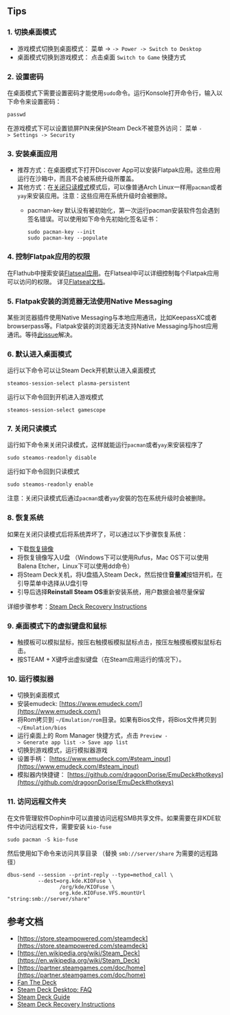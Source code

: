 ## Tips

### 1. 切换桌面模式

-   游戏模式切换到桌面模式： 菜单 -\> `-> Power -> Switch to Desktop`
-   桌面模式切换到游戏模式： 点击桌面 `Switch to Game` 快捷方式

### 2. 设置密码

在桌面模式下需要设置密码才能使用`sudo`命令。运行Konsole打开命令行，输入以下命令来设置密码：

    passwd

在游戏模式下可以设置锁屏PIN来保护Steam Deck不被意外访问： 菜单
`-> Settings -> Security`

### 3. 安装桌面应用

-   推荐方式：在桌面模式下打开Discover App可以安装Flatpak应用。这些应用运行在沙箱中，而且不会被系统升级所覆盖。
-   其他方式：在[关闭只读模式](/SteamDeck#A.2BUXOV7VPqi.2FtqIV8P-)模式后，可以像普通Arch Linux一样用`pacman`或者`yay`来安装应用。注意：这些应用在系统升级时会被删除。
    -   pacman-key 默认没有被初始化，第一次运行pacman安装软件包会遇到签名错误。可以使用如下命令先初始化签名证书：

            sudo pacman-key --init
            sudo pacman-key --populate

### 4. 控制Flatpak应用的权限

在Flathub中搜索安装[Flatseal应用](https://flathub.org/apps/details/com.github.tchx84.Flatseal)。在Flatseal中可以详细控制每个Flatpak应用可以访问的权限。
详见[Flatseal文档](https://github.com/tchx84/Flatseal/blob/master/DOCUMENTATION.md)。

### 5. Flatpak安装的浏览器无法使用Native Messaging

某些浏览器插件使用Native Messaging与本地应用通讯，比如KeepassXC或者browserpass等。Flatpak安装的浏览器无法支持Native Messaging与host应用通讯。等待[此issue](https://github.com/flatpak/xdg-desktop-portal/issues/655)解决。

### 6. 默认进入桌面模式

运行以下命令可以让Steam Deck开机默认进入桌面模式

    steamos-session-select plasma-persistent

运行以下命令回到开机进入游戏模式

    steamos-session-select gamescope

### 7. 关闭只读模式

运行如下命令来关闭只读模式，这样就能运行`pacman`或者`yay`来安装程序了

    sudo steamos-readonly disable

运行如下命令回到只读模式

    sudo steamos-readonly enable

注意：关闭只读模式后通过`pacman`或者`yay`安裝的包在系统升级时会被删除。

### 8. 恢复系统

如果在关闭只读模式后将系统弄坏了，可以通过以下步骤恢复系统：

-   下载[恢复镜像](https://store.steampowered.com/steamos/download/?ver=steamdeck&snr=)
-   将恢复镜像写入U盘 （Windows下可以使用Rufus，Mac OS下可以使用Balena Etcher，Linux下可以使用dd命令）
-   将Steam Deck关机，将U盘插入Steam Deck，然后按住**音量减**按钮开机，在引导菜单中选择从U盘引导
-   引导后选择**Reinstall Steam OS**重新安装系统，用户数据会被尽量保留

详细步骤参考：[Steam Deck Recovery Instructions](https://help.steampowered.com/en/faqs/view/1B71-EDF2-EB6D-2BB3)

### 9. 桌面模式下的虚拟键盘和鼠标

-   触摸板可以模拟鼠标，按压右触摸板模拟鼠标点击，按压左触摸板模拟鼠标右击。
-   按STEAM + X键呼出虚拟键盘（在Steam应用运行的情况下）。

### 10. 运行模拟器

-   切换到桌面模式
-   安装emudeck: [https://www.emudeck.com/](https://www.emudeck.com/)
-   将Rom拷贝到 `~/Emulation/rom`目录。如果有Bios文件，将Bios文件拷贝到 `~/Emulation/bios`
-   运行桌面上的 Rom Manager 快捷方式，点击 `Preview -> Generate app list -> Save app list`
-   切换到游戏模式，运行模拟器游戏
-   设置手柄： [https://www.emudeck.com/#steam_input](https://www.emudeck.com/#steam_input)
-   模拟器内快捷键： [https://github.com/dragoonDorise/EmuDeck#hotkeys](https://github.com/dragoonDorise/EmuDeck#hotkeys)

### 11. 访问远程文件夹

在文件管理软件Dophin中可以直接访问远程SMB共享文件。如果需要在非KDE软件中访问远程文件，需要安装 `kio-fuse`

    sudo pacman -S kio-fuse

然后使用如下命令来访问共享目录 （替换 `smb://server/share` 为需要的远程路径）

    dbus-send --session --print-reply --type=method_call \
              --dest=org.kde.KIOFuse \
                     /org/kde/KIOFuse \
                     org.kde.KIOFuse.VFS.mountUrl "string:smb://server/share"

## 参考文档

-   [https://store.steampowered.com/steamdeck](https://store.steampowered.com/steamdeck)
-   [https://en.wikipedia.org/wiki/Steam_Deck](https://en.wikipedia.org/wiki/Steam_Deck)
-   [https://partner.steamgames.com/doc/home](https://partner.steamgames.com/doc/home)
-   [Fan The Deck](https://www.youtube.com/c/FanTheDeck)
-   [Steam Deck Desktop: FAQ](https://help.steampowered.com/en/faqs/view/671A-4453-E8D2-323C)
-   [Steam Deck Guide](https://github.com/mikeroyal/Steam-Deck-Guide)
-   [Steam Deck Recovery Instructions](https://help.steampowered.com/en/faqs/view/1B71-EDF2-EB6D-2BB3)
